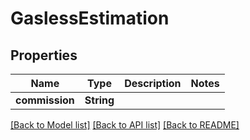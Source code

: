 # GaslessEstimation

## Properties
Name | Type | Description | Notes
------------ | ------------- | ------------- | -------------
**commission** | **String** |  | 

[[Back to Model list]](../README.md#documentation-for-models) [[Back to API list]](../README.md#documentation-for-api-endpoints) [[Back to README]](../README.md)


